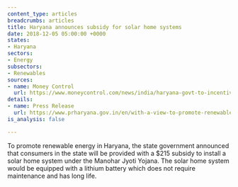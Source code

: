 ```yaml
---
content_type: articles
breadcrumbs: articles
title: Haryana announces subsidy for solar home systems
date: 2018-12-05 05:00:00 +0000
states:
- Haryana
sectors:
- Energy
subsectors:
- Renewables
sources:
- name: Money Control
  url: https://www.moneycontrol.com/news/india/haryana-govt-to-incentivise-consumers-for-installing-solar-home-system-3235661.html
details:
- name: Press Release
  url: https://www.prharyana.gov.in/en/with-a-view-to-promote-renewable-energy-in-the-state-consumers-in-haryana-would-now-be-provided
is_analysis: false

---
```

To promote renewable energy in Haryana, the state government announced that consumers in the state will be provided with a $215 subsidy to install a solar home system under the Manohar Jyoti Yojana. The solar home system would be equipped with a lithium battery which does not require maintenance and has long life.